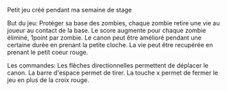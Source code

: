 Petit jeu créé pendant ma semaine de stage

But du jeu:
  Protéger sa base des zombies, chaque zombie retire une vie au joueur au contact de la base.
  Le score augmente pour chaque zombie éliminé, 1point par zombie.
  Le canon peut être amélioré pendant une certaine durée en prenant la petite cloche.
  La vie peut être recupérée en prenant le petit coeur rouge.

Les commandes:
  Les flèches directionnelles permettent de déplacer le canon.
  La barre d'espace permet de tirer.
  La touche x permet de fermer le jeu en plus de la croix rouge.
